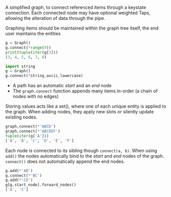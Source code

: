 A simplified graph, to connect referenced items through a keystate connection.
Each connected node may have optional weighted Taps, allowing the alteration
of data through the pipe.

Graphing items should be maintained within the graph tree itself, the end user maintains the entities


```py
g = Graph()
g.connect(*range(9))
print(tuple(iter(g[3]))
(3, 4, 5, 6, 7, 8)

```

```py
import string
g = Graph()
g.connect(*string.ascii_lowercase)
```

+ A path has an automatic _start_ and an _end_ node
+ The `graph.connect` function appends many items in-order (a chain of nodes with no edges)



Storing values acts like a set(), where one of each unique entity is applied to the graph. When adding nodes, they apply new slots or silently update existing nodes.

```py
graph.connect(*'ABCD')
graph.connect(*'ABCDEF')
tuple(iter(g['A']))
['A', 'B', 'C', 'D', 'E', 'F']
```

Each node is connected to its sibling though `connect(a, b)`.
When using `add()` the nodes automatically bind to the _start_ and _end_ nodes of the graph. `connect()` does not automatically append the end nodes.




```py
g.add(*'AB')
g.connect(*'BC')
g.add(*'CD')
g[g.start_node].forward_nodes()
['A', 'C']
```
